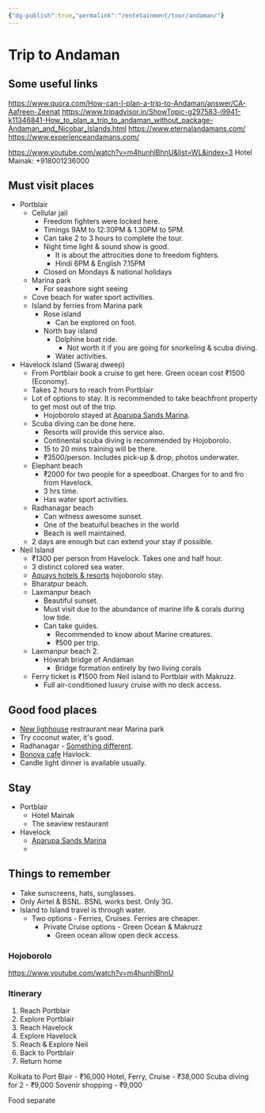 ```yaml
---
{"dg-publish":true,"permalink":"/entetainment/tour/andaman/"}
---
```

# Trip to Andaman
## Some useful links
https://www.quora.com/How-can-I-plan-a-trip-to-Andaman/answer/CA-Aafreen-Zeenat
https://www.tripadvisor.in/ShowTopic-g297583-i9941-k11346841-How_to_plan_a_trip_to_andaman_without_package-Andaman_and_Nicobar_Islands.html
https://www.eternalandamans.com/
https://www.experienceandamans.com/

https://www.youtube.com/watch?v=m4hunhlBhnU&list=WL&index=3
Hotel Mainak: +918001236000

## Must visit places
- Portblair
	- Cellular jail
		- Freedom fighters were locked here.
		- Timings 9AM to 12:30PM & 1.30PM to 5PM.
		- Can take 2 to 3 hours to complete the tour.
		- Night time light & sound show is good.
			- It is about the attrocities done to freedom fighters.
			- Hindi 6PM & English 7.15PM 
		- Closed on Mondays & national holidays
	- Marina park
		- For seashore sight seeing
	- Cove beach for water sport activities.
	- Island by ferries from Marina park
		- Rose island
			- Can be explored on foot.
		- North bay island
			- Dolphine boat ride.
				- Not worth it if you are going for snorkeling & scuba diving.
			- Water activities.
- Havelock Island (Swaraj dweep)
	- From Portblair book a cruise to get here. Green ocean cost ₹1500 (Economy).
	- Takes 2 hours to reach from Portblair
	- Lot of options to stay. It is recommended to take beachfront property to get most out of the trip.
		- Hojoborolo stayed at [Aparupa Sands Marina]().
	- Scuba diving can be done here.
		- Resorts will provide this service also.
		- Continental scuba diving is recommended by Hojoborolo.
		- 15 to 20 mins training will be there.
		- ₹3500/person. Includes pick-up & drop, photos underwater.
	- Elephant beach
		- ₹2000 for two people for a speedboat. Charges for to and fro from Havelock.
		- 3 hrs time.
		- Has water sport activities.
	- Radhanagar beach
		- Can witness awesome sunset.
		- One of the beatuiful beaches in the world
		- Beach is well maintained.
	- 2 days are enough but can extend your stay if possible.
- Neil Island
	- ₹1300 per person from Havelock. Takes one and half hour.
	- 3 distinct colored sea water.
	- [Aquays hotels & resorts]() hojoborolo stay.
	- Bharatpur beach.
	- Laxmanpur beach
		- Beautiful sunset.
		- Must visit due to the abundance of marine life & corals during low tide.
		- Can take guides.
			- Recommended to know about Marine creatures.
			- ₹500 per trip.
	- Laxmanpur beach 2.
		- Howrah bridge of Andaman
			- Bridge formation entirely by two living corals
	- Ferry ticket is ₹1500 from Neil island to Portblair with Makruzz.
		- Full air-conditioned luxury cruise with no deck access.

## Good food places
- [New lighhouse]() restraurant near Marina park
- Try coconut water, it's good.
- Radhanagar - [Something different]().
- [Bonova cafe]() Havlock.
- Candle light dinner is available usually.

## Stay
- Portblair
	- Hotel Mainak
	- The seaview restaurant
- Havelock
	- [Aparupa Sands Marina]()
	- 

## Things to remember
- Take sunscreens, hats, sunglasses.
- Only Airtel & BSNL. BSNL works best. Only 3G.
- Island to Island travel is through water.
	- Two options - Ferries, Cruises. Ferries are cheaper.
		- Private Cruise options - Green Ocean & Makruzz
			- Green ocean allow open deck access.


### Hojoborolo
https://www.youtube.com/watch?v=m4hunhlBhnU

### Itinerary
1. Reach Portblair
2. Explore Portblair
3. Reach Havelock
4. Explore Havelock
5. Reach & Explore Neil
6. Back to Portblair
7. Return home

Kolkata to Port Blair - ₹16,000
Hotel, Ferry, Cruise - ₹38,000
Scuba diving for 2 - ₹9,000
Sovenir shopping - ₹9,000

Food separate